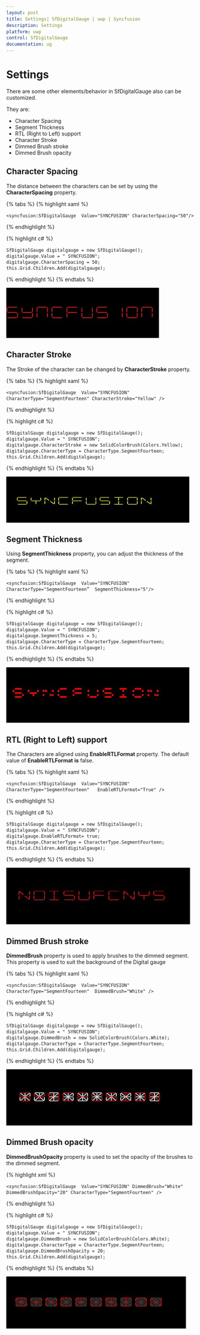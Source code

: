 ```yaml
---
layout: post
title: Settings| SfDigitalGauge | uwp | Syncfusion
description: Settings 
platform: uwp
control: SfDigitalGauge
documentation: ug
---
```


# Settings

There are some other elements/behavior in SfDigitalGauge also can be customized. 

They are:

* Character Spacing
* Segment Thickness
* RTL (Right to Left) support
* Character Stroke
* Dimmed Brush stroke
* Dimmed Brush opacity

## Character Spacing

The distance between the characters can be set by using the **CharacterSpacing** property.

{% tabs %}
{% highlight xaml %}

    <syncfusion:SfDigitalGauge  Value="SYNCFUSION" CharacterSpacing="50"/>

{% endhighlight %}

{% highlight c# %}

    SfDigitalGauge digitalgauge = new SfDigitalGauge();
    digitalgauge.Value = " SYNCFUSION";
    digitalgauge.CharacterSpacing = 50;
    this.Grid.Children.Add(digitalgauge);      

{% endhighlight %}
{% endtabs %}

![](Settings_images/Settings_img1.jpeg)

## Character Stroke

The Stroke of the character can be changed by **CharacterStroke** property.

{% tabs %}
{% highlight xaml %}

    <syncfusion:SfDigitalGauge  Value="SYNCFUSION"   CharacterType="SegmentFourteen" CharacterStroke="Yellow" />

{% endhighlight %}

{% highlight c# %}

    SfDigitalGauge digitalgauge = new SfDigitalGauge();
    digitalgauge.Value = " SYNCFUSION";
    digitalgauge.CharacterStroke = new SolidColorBrush(Colors.Yellow);
    digitalgauge.CharacterType = CharacterType.SegmentFourteen;
    this.Grid.Children.Add(digitalgauge);
    
{% endhighlight %}
{% endtabs %}

![](Settings_images/Settings_img2.jpeg)

## Segment Thickness

Using **SegmentThickness** property, you can adjust the thickness of the segment.

{% tabs %}
{% highlight xaml %}

    <syncfusion:SfDigitalGauge  Value="SYNCFUSION"  CharacterType="SegmentFourteen”  SegmentThickness="5"/>
    
{% endhighlight %}

{% highlight c# %}

    SfDigitalGauge digitalgauge = new SfDigitalGauge();
    digitalgauge.Value = " SYNCFUSION";
    digitalgauge.SegmentThickness = 5;
    digitalgauge.CharacterType = CharacterType.SegmentFourteen;
    this.Grid.Children.Add(digitalgauge);

{% endhighlight %}
{% endtabs %}

![](Settings_images/Settings_img3.jpeg)

## RTL (Right to Left) support

The Characters are aligned using **EnableRTLFormat** property. The default value of **EnableRTLFormat** **is** false.

{% tabs %}
{% highlight xaml %}

    <syncfusion:SfDigitalGauge  Value="SYNCFUSION"  CharacterType="SegmentFourteen"   EnableRTLFormat="True" />

{% endhighlight %}

{% highlight c# %}

    SfDigitalGauge digitalgauge = new SfDigitalGauge();
    digitalgauge.Value = " SYNCFUSION";
    digitalgauge.EnableRTLFormat= true;
    digitalgauge.CharacterType = CharacterType.SegmentFourteen;
    this.Grid.Children.Add(digitalgauge);

{% endhighlight %}
{% endtabs %}

![](Settings_images/Settings_img4.jpeg)

## Dimmed Brush stroke

**DimmedBrush** property is used to apply brushes to the dimmed segment. This property is used to suit the background of the Digital gauge

{% tabs %}
{% highlight xaml %}

    <syncfusion:SfDigitalGauge  Value="SYNCFUSION" CharacterType="SegmentFourteen"  DimmedBrush="White" />

{% endhighlight %}

{% highlight c# %}

    SfDigitalGauge digitalgauge = new SfDigitalGauge();
    digitalgauge.Value = " SYNCFUSION";
    digitalgauge.DimmedBrush = new SolidColorBrush(Colors.White);
    digitalgauge.CharacterType = CharacterType.SegmentFourteen;
    this.Grid.Children.Add(digitalgauge);

{% endhighlight %}
{% endtabs %}

![](Settings_images/Settings_img5.jpeg)

## Dimmed Brush opacity

**DimmedBrushOpacity** property is used to set the opacity of the brushes to the dimmed segment.

{% highlight xml %}

    <syncfusion:SfDigitalGauge  Value="SYNCFUSION" DimmedBrush="White"  DimmedBrushOpacity="20" CharacterType="SegmentFourteen" />

{% endhighlight %}

{% highlight c# %}

    SfDigitalGauge digitalgauge = new SfDigitalGauge();
    digitalgauge.Value = " SYNCFUSION";
    digitalgauge.DimmedBrush = new SolidColorBrush(Colors.White);
    digitalgauge.CharacterType = CharacterType.SegmentFourteen;
    digitalgauge.DimmedBrushOpacity = 20;
    this.Grid.Children.Add(digitalgauge);

{% endhighlight %}
{% endtabs %}

![](Settings_images/Settings_img6.jpeg)
